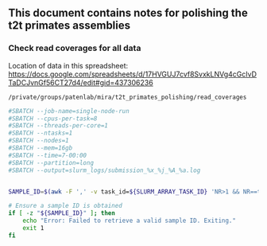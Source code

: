 ## This document contains notes for polishing the t2t primates assemblies

### Check read coverages for all data

Location of data in this spreadsheet: https://docs.google.com/spreadsheets/d/17HVGUJ7cvf8SvxkLNVg4cGcIvDTaDCJvnGf56CT27d4/edit#gid=437306236

```
/private/groups/patenlab/mira/t2t_primates_polishing/read_coverages
```

```sh
#SBATCH --job-name=single-node-run
#SBATCH --cpus-per-task=8
#SBATCH --threads-per-core=1
#SBATCH --ntasks=1
#SBATCH --nodes=1
#SBATCH --mem=16gb
#SBATCH --time=7-00:00
#SBATCH --partition=long
#SBATCH --output=slurm_logs/submission_%x_%j_%A_%a.log


SAMPLE_ID=$(awk -F ',' -v task_id=${SLURM_ARRAY_TASK_ID} 'NR>1 && NR==task_id+1 {print $1}' "${SAMPLE_CSV}")

# Ensure a sample ID is obtained
if [ -z "${SAMPLE_ID}" ]; then
    echo "Error: Failed to retrieve a valid sample ID. Exiting."
    exit 1
fi
```
